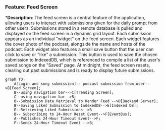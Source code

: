 ### Feature: Feed Screen

***Description**: The feed screen is a central feature of the application, allowing users to interact with submissions given for the daily prompt from other users. Submissions stored in a remote database is pulled and displayed on the feed screen in a dynamic grid layout. Each submission appears as an individual "widget" on the feed screen. Each widget features the cover photo of the podcast, alongside the name and hosts of the podcast. Each widget also features a small save button that the user can click to save or "like" a submission. This button is used to save the chosen submission to IndexedDB, which is referenced to compile a list of the user's saved songs on the "Saved" page. At midnight, the feed screen resets, clearing out past submissions and is ready to display future submissions. 

```mermaid
graph TD;
    A[Login and song submission]-- podcast submission from user-->B[Feed Screen];
    B--using navigation bar-->C[Trending Screen];
    C--using navigation bar-->B;
    B--Submission Data Retrieval to Render Feed -->D[Backend Server];
    B--Saving Liked Submission to IndexedDB-->E[Indexed DB]; 
    E--Retrieving Liked Submissions-->B
    B-- Subscribing to 24-Hour Reset Event-->F[EventBus]; 
    A--Publishes 24-Hour Timeout Event-->F; 
    F--Sends 24-Hour Timeout Event -->B;
```